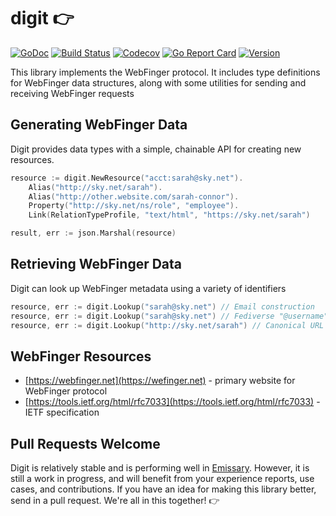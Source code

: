# digit 👉

[![GoDoc](https://img.shields.io/badge/go-documentation-blue.svg?style=flat-square)](http://pkg.go.dev/github.com/benpate/digit)
[![Build Status](https://img.shields.io/github/actions/workflow/status/benpate/digit/go.yml?branch=main)](https://github.com/benpate/digit/actions/workflows/go.yml)
[![Codecov](https://img.shields.io/codecov/c/github/benpate/digit.svg?style=flat-square)](https://codecov.io/gh/benpate/digit)
[![Go Report Card](https://goreportcard.com/badge/github.com/benpate/digit?style=flat-square)](https://goreportcard.com/report/github.com/benpate/digit)
[![Version](https://img.shields.io/github/v/release/benpate/digit?include_prereleases&style=flat-square&color=brightgreen)](https://github.com/benpate/digit/releases)

This library implements the WebFinger protocol.  It includes type definitions for WebFinger data structures, along with some utilities for sending and receiving WebFinger requests


## Generating WebFinger Data

Digit provides data types with a simple, chainable API for creating new resources.

``` go
resource := digit.NewResource("acct:sarah@sky.net").
	Alias("http://sky.net/sarah").
	Alias("http://other.website.com/sarah-connor").
	Property("http://sky.net/ns/role", "employee").
	Link(RelationTypeProfile, "text/html", "https://sky.net/sarah")

result, err := json.Marshal(resource)
```

## Retrieving WebFinger Data

Digit can look up WebFinger metadata using a variety of identifiers

``` go
resource, err := digit.Lookup("sarah@sky.net") // Email construction
resource, err := digit.Lookup("sarah@sky.net") // Fediverse "@username" construction
resource, err := digit.Lookup("http://sky.net/sarah") // Canonical URL construction
```

## WebFinger Resources

* [https://webfinger.net](https://wefinger.net) - primary website for WebFinger protocol
* [https://tools.ietf.org/html/rfc7033](https://tools.ietf.org/html/rfc7033) - IETF specification

## Pull Requests Welcome

Digit is relatively stable and is performing well in [Emissary](https://github.com/EmissarySocial/emissary).  However, it is still a work in progress, and will benefit from your experience reports, use cases, and contributions.  If you have an idea for making this library better, send in a pull request.  We're all in this together! 👉
